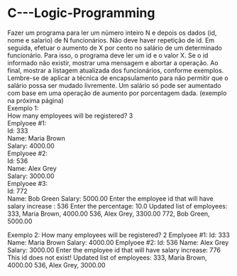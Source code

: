 # C---Logic-Programming

Fazer um programa para ler um número inteiro N e depois os dados (id, nome e salario) de
N funcionários. Não deve haver repetição de id.
Em seguida, efetuar o aumento de X por cento no salário de um determinado funcionário.
Para isso, o programa deve ler um id e o valor X. Se o id informado não existir, mostrar uma
mensagem e abortar a operação. Ao final, mostrar a listagem atualizada dos funcionários,
conforme exemplos.
Lembre-se de aplicar a técnica de encapsulamento para não permitir que o salário possa
ser mudado livremente. Um salário só pode ser aumentado com base em uma operação de
aumento por porcentagem dada.
(exemplo na próxima página)
<br>
Exemplo 1:
<br> How many employees will be registered? 3 
<br> Emplyoee #1:
<br> Id: 333
<br> Name: Maria Brown
<br> Salary: 4000.00
<br> Emplyoee #2:
<br> Id: 536
<br> Name: Alex Grey
<br> Salary: 3000.00
<br> Emplyoee #3:
<br> Id: 772
<br>
Name: Bob Green
Salary: 5000.00
Enter the employee id that will have salary increase : 536
Enter the percentage: 10.0
Updated list of employees:
333, Maria Brown, 4000.00
536, Alex Grey, 3300.00
772, Bob Green, 5000.00

Exemplo 2:
How many employees will be registered? 2
Emplyoee #1:
Id: 333
Name: Maria Brown
Salary: 4000.00
Emplyoee #2:
Id: 536
Name: Alex Grey
Salary: 3000.00
Enter the employee id that will have salary increase: 776
This id does not exist!
Updated list of employees:
333, Maria Brown, 4000.00
536, Alex Grey, 3000.00
